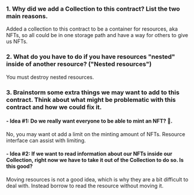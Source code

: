 ### 1. Why did we add a Collection to this contract? List the two main reasons.
Added a collection to this contract to be a container for resources, aka NFTs, so all could be in one storage path and have a way for others to give us NFTs.

### 2. What do you have to do if you have resources "nested" inside of another resource? ("Nested resources")
You must destroy nested resources.

### 3. Brainstorm some extra things we may want to add to this contract. Think about what might be problematic with this contract and how we could fix it.
####    - Idea #1: Do we really want everyone to be able to mint an NFT? 🤔. 
No, you may want ot add a limit on the minting amount of NFTs.  Resource interface can assist with limiting.

####   - Idea #2: If we want to read information about our NFTs inside our Collection, right now we have to take it out of the Collection to do so. Is this good?
Moving resources is not a good idea, which is why they are a bit difficult to deal with.  Instead borrow to read the resource without moving it.
